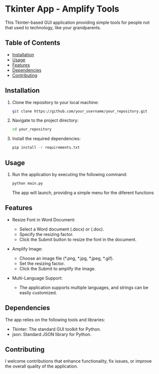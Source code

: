 # Tkinter App - Amplify Tools

This Tkinter-based GUI application providing simple tools for
people not that used to technology, like your grandparents.


## Table of Contents

- [Installation](#installation)
- [Usage](#usage)
- [Features](#features)
- [Dependencies](#dependencies)
- [Contributing](#contributing)

## Installation

1. Clone the repository to your local machine:

    ```bash
    git clone https://github.com/your_username/your_repository.git
    ```

2. Navigate to the project directory:

    ```bash
    cd your_repository
    ```

3. Install the required dependencies:

    ```bash
    pip install -r requirements.txt
    ```

## Usage

1. Run the application by executing the following command:

    ```bash
    python main.py
    ```

    The app will launch, providing a simple menu for the diferent functions

## Features

* Resize Font in Word Document:  
    - Select a Word document (.docx) or (.doc).
    - Specify the resizing factor.
    - Click the Submit button to resize the font in the document.

* Amplify Image:  
    - Choose an image file (*.png, *.jpg, *.jpeg, *.gif).
    - Set the resizing factor.  
    - Click the Submit to amplify the image.

* Multi-Language Support:  
    - The application supports multiple languages, and strings can be easily customized.

## Dependencies

The app relies on the following tools and libraries:

* Tkinter: The standard GUI toolkit for Python.
* json: Standard JSON library for Python.

## Contributing

I welcome contributions that enhance functionality, fix issues, or improve the overall quality of the application.


